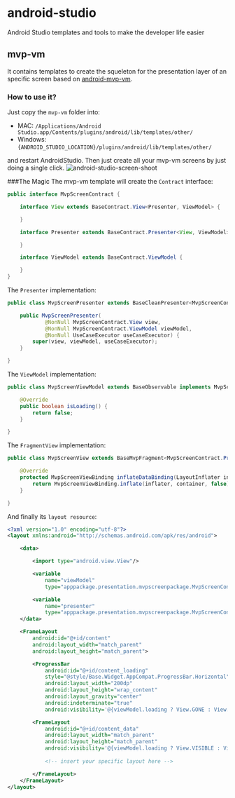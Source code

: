 # android-studio
Android Studio templates and tools to make the developer life easier

## mvp-vm
It contains templates to create the squeleton for the presentation layer of an specific screen based on [android-mvp-vm](https://github.com/chiara-jm/android-mvp-vm-ui).

### How to use it?
Just copy the `mvp-vm` folder into:
+ MAC: `/Applications/Android Studio.app/Contents/plugins/android/lib/templates/other/`
+ Windows: `{ANDROID_STUDIO_LOCATION}/plugins/android/lib/templates/other/`

and restart AndroidStudio. Then just create all your mvp-vm screens by just doing a single click.
![android-studio-screen-shoot](https://github.com/chiara-jm/markdown-here/raw/master/screen-shots/mvp-vm-template.png)

###The Magic
The mvp-vm template will create the `Contract` interface:
```java
public interface MvpScreenContract {

    interface View extends BaseContract.View<Presenter, ViewModel> {

    }

    interface Presenter extends BaseContract.Presenter<View, ViewModel> {

    }

    interface ViewModel extends BaseContract.ViewModel {

    }
}
```
The `Presenter` implementation:
```java
public class MvpScreenPresenter extends BaseCleanPresenter<MvpScreenContract.View, MvpScreenContract.ViewModel> implements MvpScreenContract.Presenter {

    public MvpScreenPresenter(
            @NonNull MvpScreenContract.View view,
            @NonNull MvpScreenContract.ViewModel viewModel,
            @NonNull UseCaseExecutor useCaseExecutor) {
        super(view, viewModel, useCaseExecutor);
    }

}
```
The `ViewModel` implementation:
```java
public class MvpScreenViewModel extends BaseObservable implements MvpScreenContract.ViewModel {

    @Override
    public boolean isLoading() {
        return false;
    }

}
```
The `FragmentView` implementation:
```java
public class MvpScreenView extends BaseMvpFragment<MvpScreenContract.Presenter, MvpScreenContract.ViewModel, MvpScreenViewBinding> implements MvpScreenContract.View {

    @Override
    protected MvpScreenViewBinding inflateDataBinding(LayoutInflater inflater, ViewGroup container) {
        return MvpScreenViewBinding.inflate(inflater, container, false);
    }

}
```
And finally its `layout resource`:
```xml
<?xml version="1.0" encoding="utf-8"?>
<layout xmlns:android="http://schemas.android.com/apk/res/android">

    <data>

        <import type="android.view.View"/>

        <variable
            name="viewModel"
            type="apppackage.presentation.mvpscreenpackage.MvpScreenContract.ViewModel"/>

        <variable
            name="presenter"
            type="apppackage.presentation.mvpscreenpackage.MvpScreenContract.Presenter"/>
    </data>

    <FrameLayout
        android:id="@+id/content"
        android:layout_width="match_parent"
        android:layout_height="match_parent">

        <ProgressBar
            android:id="@+id/content_loading"
            style="@style/Base.Widget.AppCompat.ProgressBar.Horizontal"
            android:layout_width="200dp"
            android:layout_height="wrap_content"
            android:layout_gravity="center"
            android:indeterminate="true"
            android:visibility='@{viewModel.loading ? View.GONE : View.VISIBLE}'/>

        <FrameLayout
            android:id="@+id/content_data"
            android:layout_width="match_parent"
            android:layout_height="match_parent"
            android:visibility='@{viewModel.loading ? View.VISIBLE : View.GONE}'>
            
            <!-- insert your specific layout here -->

        </FrameLayout>
    </FrameLayout>
</layout>
```
